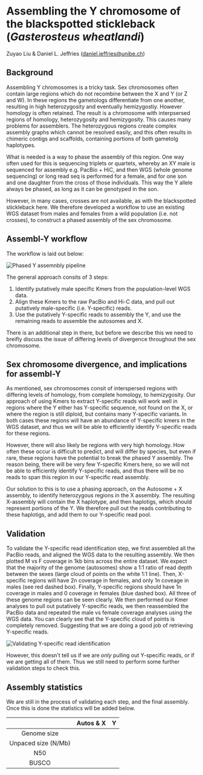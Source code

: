 # Assembling the Y chromosome of the blackspotted stickleback (<i>Gasterosteus wheatlandi</i>)

Zuyao Liu & Daniel L. Jeffries (daniel.jeffries@unibe.ch)


## Background
Assembling Y chromosomes is a tricky task. Sex chromosomes often contain large regions which do not recombine between the X and Y (or Z and W). In these regions the gametologs differentiate from one another, resulting in high heterozygosity and eventually hemizygostiy. However homology is often retained. The result is a chromosome with interpsersed regions of homology, heterozygosity and hemizygosity. This causes many problems for assemblers. The heterozygous regions create complex assembly graphs which cannot be resolved easily, and this often results in chimeric contigs and scaffolds, containing portions of both gametolg haplotypes. 

What is needed is a way to phase the assembly of this region. One way often used for this is sequencing triplets or quartets, whereby an XY male is sequenced for assembly e.g. PacBio + HiC, and then WGS (whole genome sequencing) or long read seq is performed for a female, and for one son and one daughter from the cross of those individuals. This way the Y allele always be phased, as long as it can be genotyped in the son. 

However, in many cases, crosses are not available, as with the blackspotted stickleback here. We therefore developed a workflow to use an existing WGS dataset from males and females from a wild population (i.e. not crosses), to construct a phased assembly of the sex chromosome. 

## Assembl-Y workflow

The workflow is laid out below:

![Phased Y assemnbly pipeline](https://github.com/ZuyaoLiu/Evolution-of-magic-sex-chromosomes-of-stickleback/blob/main/Magic%20Y%20pipeline_DLJ.png)

The general approach consits of 3 steps:

1. Identify putatively male specific Kmers from the population-level WGS data. 
2. Align these Kmers to the raw PacBio and Hi-C data, and pull out putatively male-specific (i.e. Y-specific) reads. 
3. Use the putatively Y-specific reads to assembly the Y, and use the remaining reads to assemble the autosomes and X.

There is an additional step in there, but before we describe this we need to breifly discuss the issue of differing levels of divergence throughout the sex chromosome. 

## Sex chromosome divergence, and implications for assembl-Y

As mentioned, sex chromosomes consit of interspersed regions with differing levels of homology, from complete homology, to hemizygosity. Our approach of using Kmers to extract Y-specific reads will work well in regions where the Y either has Y-specific sequence, not found on the X, or where the region is still diploid, but contains many Y-specific variants. In both cases these regions will have an abundance of Y-specific kmers in the WGS dataset, and thus we will be able to efficiently identify Y-specific reads for these regions. 

However, there will also likely be regions with very high homology. How often these occur is difficult to predict, and will differ by species, but even if rare, these regions have the potential to break the phased Y assembly. The reason being, there will be very few Y-specific Kmers here, so we will not be able to efficiently identify Y-specific reads, and thus there will be no reads to span this region in our Y-specific read assembly. 

Our solution to this is to use a phasing approach, on the Autosome + X assembly, to identify heterozygous regions in the X assembly. The resulting X-assembly will contain the X haplotype, and then haplotigs, which should represent portions of the Y. We therefore pull out the reads contributing to these haplotigs, and add them to our Y-specific read pool. 

## Validation

To validate the Y-specific read identification step, we first assembled all the PacBio reads, and aligned the WGS data to the resulting assembly. We then plotted M vs F coverage in 1kb bins across the entire dataset. We expect that the majority of the genome (autosomes) show a 1:1 ratio of read depth between the sexes (large cloud of points on the white 1:1 line). Then, X-specific regions will have 2n coverage in females, and only 1n coveage in males (see red dashed box). Finally, Y-specific regions should have 1n coverage in males and 0 coverage in females (blue dashed box). All three of these genome regions can be seen clearly. We then performed our Kmer analyses to pull out putatively Y-specific reads, we then reassembled the PacBio data and repeated the male vs female coverage analyses using the WGS data. You can clearly see that the Y-specific cloud of points is completely removed. Suggesting that we are doing a good job of retrieving Y-specific reads. 

![Validating Y-specific read identification](https://github.com/ZuyaoLiu/Evolution-of-magic-sex-chromosomes-of-stickleback/blob/main/Kmer_Yread_identification.png)

However, this doesn't tell us if we are <i>only</i> pulling out Y-specific reads, or if we are getting all of them.  Thus we still need to perform some further validation steps to check this. 

## Assembly statistics

We are still in the process of validating each step, and the final assembly. Once this is done the statistics will be added below. 

|                     | Autos & X  |  Y  | 
|:-------------------:|:----------:|:---:|
| Genome size         |            |     |
| Unpaced size (N/Mb) |            |     |
| N50                 |            |     |
| BUSCO               |            |     |









